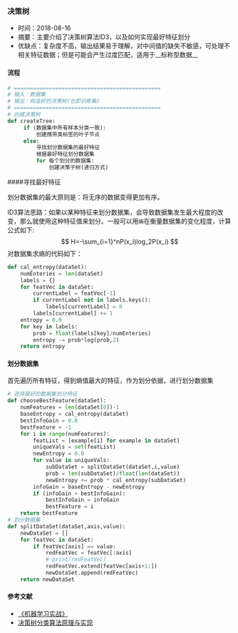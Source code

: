 ### 决策树

- 时间：2018-08-16
- 摘要：主要介绍了决策树算法ID3，以及如何实现最好特征划分
- 优缺点：复杂度不高，输出结果易于理解，对中间值的缺失不敏感，可处理不相关特征数据；但是可能会产生过度匹配，适用于__标称型数据__ 

#### 流程

```python
# ==============================================
# 输入：数据集
# 输出：构造好的决策树(也即训练集)
# ==============================================
# 创建决策树
def createTree:
     if (数据集中所有样本分类一致):
         创建携带类标签的叶子节点
     else:
         寻找划分数据集的最好特征
         根据最好特征划分数据集
         for 每个划分的数据集:
             创建决策子树(递归方式)
```

####寻找最好特征 

划分数据集的最大原则是：将无序的数据变得更加有序。

ID3算法思路：如果以某种特征来划分数据集，会导致数据集发生最大程度的改变，那么就使用这种特征值来划分。一般可以用`熵`在衡量数据集的变化程度，计算公式如下:
$$
H=-\sum_{i=1}^nP(x_i)log_2P(x_i)
$$
对数据集求熵的代码如下：

```python
def cal_entropy(dataSet):
    numEnteries = len(dataSet)
    labels = {}
    for featVec in dataSet:
        currentLabel = featVec[-1]
        if currentLabel not in labels.keys():
            labels[currentLabel] = 0
        labels[currentLabel] += 1
    entropy = 0.0
    for key in labels:
        prob = float(labels[key]/numEnteries)
        entropy -= prob*log(prob,2)
    return entropy
```

#### 划分数据集

首先遍历所有特征，得到熵值最大的特征，作为划分依据，进行划分数据集

```python
# 选择最好的数据集划分特征
def chooseBestFeature(dataSet):
    numFeatures = len(dataSet[0])-1
    baseEntropy = cal_entropy(dataSet)
    bestInfoGain = 0.0
    bestFeature = -1
    for i in range(numFeatures):
        featList = [example[i] for example in dataSet]
        uniqueVals = set(featList)
        newEntropy = 0.0
        for value in uniqueVals:
            subDataSet = splitDataSet(dataSet,i,value)
            prob = len(subDataSet)/float(len(dataSet))
            newEntropy += prob * cal_entropy(subDataSet)
        infoGain = baseEntropy - newEntropy
        if (infoGain > bestInfoGain):
            bestInfoGain = infoGain
            bestFeature = i
    return bestFeature
# 划分数据集
def splitDataSet(dataSet,axis,value):
    newDataSet = []
    for featVec in dataSet:
        if featVec[axis] == value:
            redFeatVec = featVec[:axis]
            # print(redFeatVec)
            redFeatVec.extend(featVec[axis+1:])
            newDataSet.append(redFeatVec)
    return newDataSet
```

#### 参考文献

- [《机器学习实战》](https://item.jd.com/11242112.html) 
- [决策树分类算法原理与实现](https://www.cnblogs.com/muchen/p/6141978.html) 

